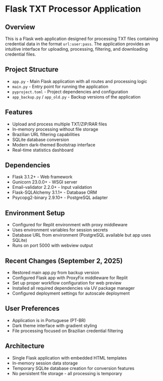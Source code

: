 # Flask TXT Processor Application

## Overview
This is a Flask web application designed for processing TXT files containing credential data in the format `url:user:pass`. The application provides an intuitive interface for uploading, processing, filtering, and downloading credential files.

## Project Structure
- `app.py` - Main Flask application with all routes and processing logic
- `main.py` - Entry point for running the application
- `pyproject.toml` - Project dependencies and configuration
- `app_backup.py` / `app_old.py` - Backup versions of the application

## Features
- Upload and process multiple TXT/ZIP/RAR files
- In-memory processing without file storage
- Brazilian URL filtering capabilities
- SQLite database conversion
- Modern dark-themed Bootstrap interface
- Real-time statistics dashboard

## Dependencies
- Flask 3.1.2+ - Web framework
- Gunicorn 23.0.0+ - WSGI server
- Email-validator 2.2.0+ - Input validation
- Flask-SQLAlchemy 3.1.1+ - Database ORM
- Psycopg2-binary 2.9.10+ - PostgreSQL adapter

## Environment Setup
- Configured for Replit environment with proxy middleware
- Uses environment variables for session secrets
- Database URL from environment (PostgreSQL available but app uses SQLite)
- Runs on port 5000 with webview output

## Recent Changes (September 2, 2025)
- Restored main app.py from backup version
- Configured Flask app with ProxyFix middleware for Replit
- Set up proper workflow configuration for web preview
- Installed all required dependencies via UV package manager
- Configured deployment settings for autoscale deployment

## User Preferences
- Application is in Portuguese (PT-BR)
- Dark theme interface with gradient styling
- File processing focused on Brazilian credential filtering

## Architecture
- Single Flask application with embedded HTML templates
- In-memory session data storage
- Temporary SQLite database creation for conversion features
- No persistent file storage - all processing is temporary